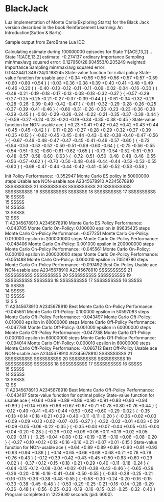 # BlackJack

Lua implementation of Monte Carlo(Exploring Starts) for the Black Jack version described in the book Reinforcement Learning: An Introduction(Sutton & Barto)

Sample output from ZeroBrane Lua IDE:

Calculating estimate during 100000000 episodes for State 11[ACE,13,2]...
State 11[ACE,13,2] estimate: -0.274137
ordinary Importance Sampling min/max/avg squared error: 0.127950/28.904553/0.205249
weighted Importance Sampling min/max/avg squared error: 0.134244/1.349724/0.188245
State-value function for initial policy
State-value function for usable ace
{ +0.34 +0.56 +0.56 +0.56 +0.57 +0.57 +0.59 +0.60 +0.60 +0.54  }
{ -0.03 +0.36 +0.38 +0.39 +0.40 +0.41 +0.48 +0.49 +0.46 +0.20  }
{ -0.40 -0.13 -0.12 -0.11 -0.11 -0.09 -0.02 -0.04 -0.16 -0.30  }
{ -0.48 -0.21 -0.19 -0.18 -0.17 -0.13 -0.08 -0.18 -0.32 -0.37  }
{ -0.57 -0.29 -0.27 -0.25 -0.25 -0.21 -0.27 -0.37 -0.39 -0.44  }
{ -0.61 -0.34 -0.32 -0.29 -0.28 -0.26 -0.39 -0.40 -0.42 -0.47  }
{ -0.61 -0.32 -0.29 -0.28 -0.26 -0.25 -0.37 -0.39 -0.41 -0.46  }
{ -0.60 -0.31 -0.26 -0.26 -0.23 -0.23 -0.36 -0.38 -0.39 -0.45  }
{ -0.60 -0.29 -0.26 -0.24 -0.22 -0.21 -0.35 -0.37 -0.39 -0.44  }
{ -0.59 -0.27 -0.24 -0.23 -0.20 -0.19 -0.34 -0.35 -0.38 -0.45  }
State-value function for NON-usable ace
{ +0.23 +0.41 +0.42 +0.42 +0.42 +0.43 +0.44 +0.45 +0.45 +0.42  }
{ -0.11 +0.28 +0.27 +0.28 +0.29 +0.32 +0.37 +0.39 +0.35 +0.12  }
{ -0.62 -0.45 -0.45 -0.44 -0.43 -0.42 -0.38 -0.40 -0.47 -0.56  }
{ -0.67 -0.49 -0.48 -0.47 -0.47 -0.45 -0.41 -0.49 -0.57 -0.60  }
{ -0.72 -0.54 -0.53 -0.53 -0.52 -0.50 -0.51 -0.59 -0.60 -0.64  }
{ -0.75 -0.56 -0.55 -0.54 -0.51 -0.52 -0.60 -0.61 -0.62 -0.65  }
{ -0.73 -0.54 -0.52 -0.51 -0.50 -0.48 -0.57 -0.58 -0.60 -0.63  }
{ -0.72 -0.51 -0.50 -0.48 -0.48 -0.46 -0.55 -0.56 -0.57 -0.62  }
{ -0.70 -0.50 -0.48 -0.46 -0.44 -0.44 -0.52 -0.53 -0.55 -0.60  }
{ -0.68 -0.47 -0.44 -0.44 -0.42 -0.41 -0.50 -0.52 -0.53 -0.58  }


Init Policy Performance: 	-0.352947
Monte Carlo ES policy in 50000000 steps
Usable ace    NON-usable ace
A2345678910   A2345678910
SSSSSSSSSS 21 SSSSSSSSSS
SSSSSSSSSS 20 SSSSSSSSSS
SSSSSSSSSS 19 SSSSSSSSSS
 SSSSSSS   18 SSSSSSSSSS
           17 SSSSSSSSSS
           16  SSSSS    
           15  SSSSS    
           14  SSSSS    
           13  SSSSS    
           12    SSS    
           11
A2345678910   A2345678910
Monte Carlo ES Policy Performance: 	-0.043705
Monte Carlo On-Policy: 0.100000 epsilon in 89635435 steps
Monte Carlo On-Policy Performance: 	-0.077251
Monte Carlo On-Policy: 0.010000 epsilon in 200000000 steps
Monte Carlo On-Policy Performance: 	-0.048406
Monte Carlo On-Policy: 0.001000 epsilon in 200000000 steps
Monte Carlo On-Policy Performance: 	-0.045561
Monte Carlo On-Policy: 0.000100 epsilon in 200000000 steps
Monte Carlo On-Policy Performance: 	-0.051488
Monte Carlo On-Policy: 0.000010 epsilon in 70519780 steps
Monte Carlo On-Policy Performance: 	-0.097492
Best On-Policy
Usable ace    NON-usable ace
A2345678910   A2345678910
SSSSSSSSSS 21 SSSSSSSSSS
SSSSSSSSSS 20 SSSSSSSSSS
SSSSSSSSSS 19 SSSSSSSSSS
 SSSSSSS   18 SSSSSSSSSS
           17 SSSSSSSSSS
           16  SSSSS    
           15  SSSSS    
           14  SSSSS    
           13  SSSSS    
           12    S S    
           11
A2345678910   A2345678910
Best Monte Carlo On-Policy Performance: 	-0.045561
Monte Carlo Off-Policy: 0.100000 epsilon in 50597083 steps
Monte Carlo Off-Policy Performance: 	-0.043497
Monte Carlo Off-Policy: 0.010000 epsilon in 60000000 steps
Monte Carlo Off-Policy Performance: 	-0.047788
Monte Carlo Off-Policy: 0.001000 epsilon in 60000000 steps
Monte Carlo Off-Policy Performance: 	-0.047788
Monte Carlo Off-Policy: 0.000100 epsilon in 60000000 steps
Monte Carlo Off-Policy Performance: 	-0.094014
Monte Carlo Off-Policy: 0.000010 epsilon in 60000000 steps
Monte Carlo Off-Policy Performance: 	-0.066712
Best Off-Policy
Usable ace    NON-usable ace
A2345678910   A2345678910
SSSSSSSSSS 21 SSSSSSSSSS
SSSSSSSSSS 20 SSSSSSSSSS
SSSSSSSSSS 19 SSSSSSSSSS
 SSSSSSS   18 SSSSSSSSSS
           17 SSSSSSSSSS
           16  SSSSS    
           15  SSSSS    
           14  SSSSS    
           13  SSSSS    
           12     SS    
           11
A2345678910   A2345678910
Best Monte Carlo Off-Policy Performance: 	-0.043497
State-value function for optimal policy
State-value function for usable ace
{ +0.64 +0.89 +0.89 +0.89 +0.90 +0.91 +0.93 +0.93 +0.94 +0.89  }
{ +0.14 +0.65 +0.66 +0.67 +0.67 +0.71 +0.78 +0.80 +0.76 +0.44  }
{ -0.12 +0.40 +0.41 +0.43 +0.44 +0.50 +0.62 +0.60 +0.29 -0.02  }
{ -0.35 +0.13 +0.14 +0.18 +0.21 +0.29 +0.40 +0.11 -0.11 -0.20  }
{ -0.36 +0.02 +0.03 +0.09 +0.09 +0.13 +0.02 -0.07 -0.15 -0.27  }
{ -0.32 -0.02 +0.01 +0.03 +0.09 +0.09 -0.05 -0.06 -0.22 -0.35  }
{ -0.35 +0.03 +0.07 -0.04 +0.05 +0.15 -0.00 -0.04 -0.20 -0.28  }
{ -0.26 +0.02 +0.09 +0.06 +0.11 +0.19 +0.02 +0.05 -0.09 -0.11  }
{ -0.25 +0.04 +0.08 +0.12 +0.19 +0.15 +0.10 +0.06 +0.08 -0.20  }
{ -0.27 +0.10 +0.12 +0.12 +0.16 +0.16 +0.21 +0.07 +0.01 -0.15  }
State-value function for NON-usable ace
{ +0.64 +0.89 +0.89 +0.89 +0.90 +0.91 +0.93 +0.93 +0.94 +0.89  }
{ +0.14 +0.65 +0.66 +0.68 +0.68 +0.71 +0.78 +0.79 +0.76 +0.43  }
{ -0.12 +0.39 +0.42 +0.43 +0.45 +0.50 +0.63 +0.60 +0.29 -0.02  }
{ -0.37 +0.12 +0.15 +0.18 +0.21 +0.29 +0.40 +0.11 -0.18 -0.24  }
{ -0.64 -0.15 -0.12 -0.08 -0.04 +0.02 -0.11 -0.38 -0.43 -0.46  }
{ -0.65 -0.29 -0.26 -0.20 -0.16 -0.16 -0.41 -0.46 -0.50 -0.55  }
{ -0.63 -0.28 -0.25 -0.21 -0.16 -0.15 -0.36 -0.38 -0.48 -0.55  }
{ -0.58 -0.30 -0.24 -0.20 -0.16 -0.15 -0.33 -0.38 -0.45 -0.48  }
{ -0.53 -0.29 -0.25 -0.21 -0.16 -0.14 -0.28 -0.29 -0.36 -0.48  }
{ -0.56 -0.25 -0.23 -0.19 -0.16 -0.15 -0.21 -0.25 -0.32 -0.40  }
Program completed in 12229.80 seconds (pid: 6000).
